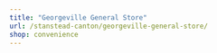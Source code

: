 ```yaml
---
title: "Georgeville General Store"
url: /stanstead-canton/georgeville-general-store/
shop: convenience
---
```

